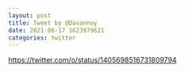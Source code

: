 ```yaml
--- 
layout: post 
title: Tweet by @Davannoy 
date: 2021-06-17 1623979621 
categories: twitter 
--- 
```

https://twitter.com/o/status/1405698516731809794